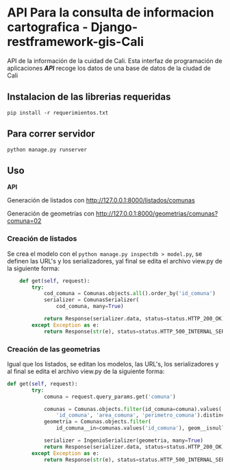 # API Para la consulta de informacion cartografica - Django-restframework-gis-Cali

API de la información de la cuidad de Cali.
Esta interfaz de programación de aplicaciones ***API*** recoge los datos de una base de datos de la ciudad de Cali


## Instalacion de las librerias requeridas

```
pip install -r requerimientos.txt
```

## Para correr servidor

```
python manage.py runserver
```

## Uso

**API**

Generación de listados con http://127.0.0.1:8000/listados/comunas

Generación de geometrías con http://127.0.0.1:8000/geometrias/comunas?comuna=02

### Creación de listados
Se crea el modelo con el ```python manage.py inspectdb > model.py```, se definen las URL's y los serializadores, yal final se edita el archivo view.py de la siguiente forma:
```py
    def get(self, request):
        try:
            cod_comuna = Comunas.objects.all().order_by('id_comuna')
            serializer = ComunasSerializer(
                cod_comuna, many=True)

            return Response(serializer.data, status=status.HTTP_200_OK)
        except Exception as e:
            return Response(str(e), status=status.HTTP_500_INTERNAL_SERVER_ERROR)
```
### Creación de las geometrias
Igual que los listados, se editan los modelos, las URL's, los serializadores y al final se edita el archivo view.py de la siguiente forma:
```py
def get(self, request):
        try:
            comuna = request.query_params.get('comuna')

            comunas = Comunas.objects.filter(id_comuna=comuna).values(
                'id_comuna', 'area_comuna', 'perimetro_comuna').distinct('id_comuna')
            geometria = Comunas.objects.filter(
                id_comuna__in=comunas.values('id_comuna'), geom__isnull=False)

            serializer = IngenioSerializer(geometria, many=True)
            return Response(serializer.data, status=status.HTTP_200_OK)
        except Exception as e:
            return Response(str(e), status=status.HTTP_500_INTERNAL_SERVER_ERROR)
```
